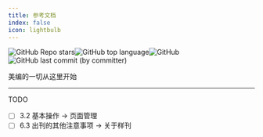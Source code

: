 ```yaml
---
title: 参考文档
index: false
icon: lightbulb
---
```


![GitHub Repo stars](https://img.shields.io/github/stars/szhhwh/jingji_TSreference_vue)![GitHub top language](https://img.shields.io/github/languages/top/szhhwh/jingji_TSreference_vue)![GitHub](https://img.shields.io/github/license/szhhwh/jingji_TSreference_vue)![GitHub last commit (by committer)](https://img.shields.io/github/last-commit/szhhwh/jingji_TSreference_vue)

美编的一切从这里开始

---

TODO
- [ ] 3.2 基本操作 -> 页面管理
- [ ] 6.3 出刊的其他注意事项 -> 关于样刊
